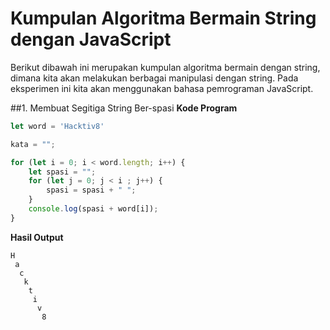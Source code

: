 # Kumpulan Algoritma Bermain String dengan JavaScript
Berikut dibawah ini merupakan kumpulan algoritma bermain dengan string, dimana kita akan melakukan berbagai manipulasi dengan string. Pada eksperimen ini kita akan menggunakan bahasa pemrograman JavaScript.

##1. Membuat Segitiga String Ber-spasi
**Kode Program**
```js
let word = 'Hacktiv8'

kata = "";

for (let i = 0; i < word.length; i++) {
    let spasi = "";
    for (let j = 0; j < i ; j++) {
        spasi = spasi + " ";
    }
    console.log(spasi + word[i]);
}
```
**Hasil Output**
```shell
H
 a
  c
   k
    t
     i
      v
       8
```
